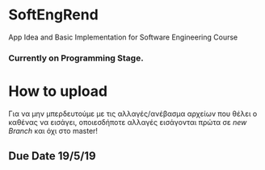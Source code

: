 # SoftEngRend
App Idea and Basic Implementation for Software Engineering Course

### Currently on Programming Stage.

# How to upload 
  Για να μην μπερδευτούμε με τις αλλαγές/ανέβασμα αρχείων που θέλει ο καθένας να εισάγει,
  οποιεσδήποτε αλλαγές εισάγονται πρώτα σε *new Branch* και όχι στο master!

## Due Date 19/5/19

